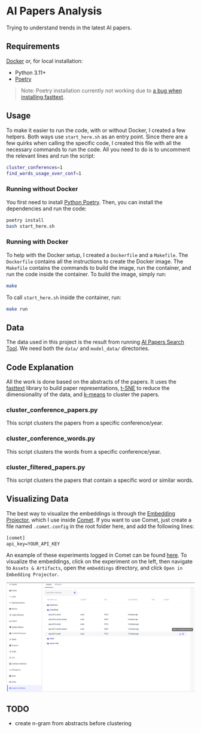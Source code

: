 # AI Papers Analysis

Trying to understand trends in the latest AI papers.

## Requirements

[Docker](https://www.docker.com/) or, for local installation:

- Python 3.11+
- [Poetry](https://python-poetry.org/docs/)

> Note: Poetry installation currently not working due to [a bug when installing fasttext](https://github.com/facebookresearch/fastText/pull/1292).

## Usage

To make it easier to run the code, with or without Docker, I created a few helpers. Both ways use `start_here.sh` as an entry point. Since there are a few quirks when calling the specific code, I created this file with all the necessary commands to run the code. All you need to do is to uncomment the relevant lines and run the script:

```bash
cluster_conferences=1
find_words_usage_over_conf=1
```

### Running without Docker

You first need to install [Python Poetry](https://python-poetry.org/docs/). Then, you can install the dependencies and run the code:

```bash
poetry install
bash start_here.sh
```

### Running with Docker

To help with the Docker setup, I created a `Dockerfile` and a `Makefile`. The `Dockerfile` contains all the instructions to create the Docker image. The `Makefile` contains the commands to build the image, run the container, and run the code inside the container. To build the image, simply run:

```bash
make
```

To call `start_here.sh` inside the container, run:

```bash
make run
```

## Data

The data used in this project is the result from running [AI Papers Search Tool](https://github.com/george-gca/ai_papers_search_tool). We need both the `data/` and `model_data/` directories.

## Code Explanation

All the work is done based on the abstracts of the papers. It uses the [fasttext](https://fasttext.cc/) library to build paper representations, [t-SNE](https://scikit-learn.org/stable/modules/generated/sklearn.manifold.TSNE.html) to reduce the dimensionality of the data, and [k-means](https://scikit-learn.org/stable/modules/generated/sklearn.cluster.KMeans.html) to cluster the papers.

### cluster_conference_papers.py

This script clusters the papers from a specific conference/year.

### cluster_conference_words.py

This script clusters the words from a specific conference/year.

### cluster_filtered_papers.py

This script clusters the papers that contain a specific word or similar words.

## Visualizing Data

The best way to visualize the embeddings is through the [Embedding Projector](https://projector.tensorflow.org/), which I use inside [Comet](https://www.comet.ml/). If you want to use Comet, just create a file named `.comet.config` in the root folder here, and add the following lines:

```config
[comet]
api_key=YOUR_API_KEY
```

An example of these experiments logged in Comet can be found [here](https://www.comet.com/george-gca/ai-papers/). To visualize the embeddings, click on the experiment on the left, then navigate to `Assets & Artifacts`, open the `embeddings` directory, and click `Open in Embedding Projector`.

![How to open embedding](img/comet_embedding.png)

## TODO
- create n-gram from abstracts before clustering
